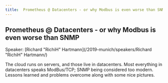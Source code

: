 ```yaml
---
title:  Prometheus @ Datacenters - or why Modbus is even worse than SNMP
---
```


## Prometheus @ Datacenters - or why Modbus is even worse than SNMP

Speaker: [Richard "RichiH" Hartmann](/2019-munich/speakers/Richard "RichiH" Hartmann/)

The cloud runs on servers, and those live in datacenters. Most everything in datacenters speaks ModBus/TCP; SNMP being considered too modern. Lessons learned and problems overcome along with some nice pictures.
